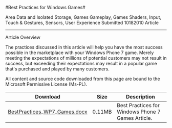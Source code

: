 #Best Practices for Windows Games#

Area
Data and Isolated Storage, Games Gameplay, Games Shaders, Input, Touch & Gestures, Sensors, User Experience
Submitted
10182010
Article

---

Article Overview

The practices discussed in this article will help you have the most success possible in the marketplace with your Windows Phone 7 game. Merely meeting the expectations of millions of potential customers may not result in success, but exceeding their expectations may result in a popular game that's purchased and played by many customers.

All content and source code downloaded from this page are bound to the Microsoft Permissive License (Ms-PL).

Download | Size | Description
---|---|---|
[BestPractices_WP7_Games.docx](https://github.com/DDReaper/XNAGameStudio/blob/master/Documents/BestPractices_WP7_Games.docx?raw=true) | 0.11MB | Best Practices for Windows Phone 7 Games Article.